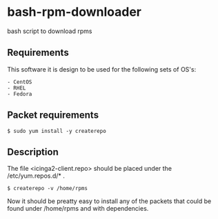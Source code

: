 # bash-rpm-downloader
bash script to download rpms

## Requirements

This software it is design to be used for the following sets of OS's:

    - CentOS
    - RHEL
    - Fedora

## Packet requirements
```
$ sudo yum install -y createrepo
```
## Description
The file <icinga2-client.repo> should be placed under the /etc/yum.repos.d/* .
```
$ createrepo -v /home/rpms
```
Now it should be preatty easy to install any of the packets that could be found under /home/rpms and with dependencies.

